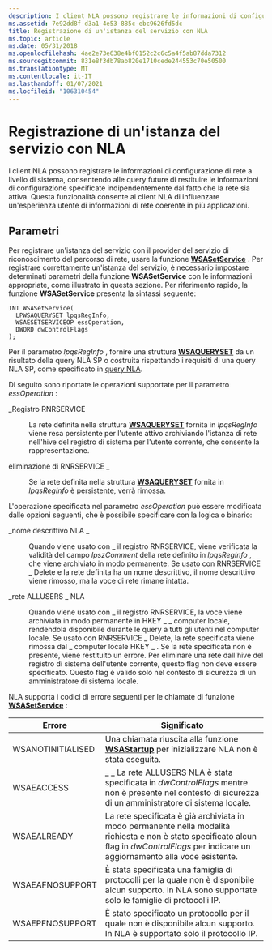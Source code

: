 ```yaml
---
description: I client NLA possono registrare le informazioni di configurazione di rete a livello di sistema, consentendo alle query future di restituire le informazioni di configurazione specificate indipendentemente dal fatto che la rete sia attiva.
ms.assetid: 7e92dd8f-d3a1-4e53-885c-ebc9626fd5dc
title: Registrazione di un'istanza del servizio con NLA
ms.topic: article
ms.date: 05/31/2018
ms.openlocfilehash: 4ae2e73e638e4bf0152c2c6c5a4f5ab87dda7312
ms.sourcegitcommit: 831e8f3db78ab820e1710cede244553c70e50500
ms.translationtype: MT
ms.contentlocale: it-IT
ms.lasthandoff: 01/07/2021
ms.locfileid: "106310454"
---
```

# <a name="registering-a-service-instance-with-nla"></a>Registrazione di un'istanza del servizio con NLA

I client NLA possono registrare le informazioni di configurazione di rete a livello di sistema, consentendo alle query future di restituire le informazioni di configurazione specificate indipendentemente dal fatto che la rete sia attiva. Questa funzionalità consente ai client NLA di influenzare un'esperienza utente di informazioni di rete coerente in più applicazioni.

## <a name="parameters"></a>Parametri

Per registrare un'istanza del servizio con il provider del servizio di riconoscimento del percorso di rete, usare la funzione [**WSASetService**](/windows/desktop/api/Winsock2/nf-winsock2-wsasetservicea) . Per registrare correttamente un'istanza del servizio, è necessario impostare determinati parametri della funzione **WSASetService** con le informazioni appropriate, come illustrato in questa sezione. Per riferimento rapido, la funzione **WSASetService** presenta la sintassi seguente:

``` syntax
INT WSASetService(
  LPWSAQUERYSET lpqsRegInfo,
  WSAESETSERVICEOP essOperation,
  DWORD dwControlFlags
);
```

Per il parametro *lpqsRegInfo* , fornire una struttura [**WSAQUERYSET**](/windows/desktop/api/Winsock2/ns-winsock2-wsaquerysetw) da un risultato della query NLA SP o costruita rispettando i requisiti di una query NLA SP, come specificato in [query NLA](querying-nla-2.md).

Di seguito sono riportate le operazioni supportate per il parametro *essOperation* :

<dl> <dt>

<span id="RNRSERVICE_REGISTER"></span><span id="rnrservice_register"></span>\_Registro RNRSERVICE
</dt> <dd>

La rete definita nella struttura [**WSAQUERYSET**](/windows/desktop/api/Winsock2/ns-winsock2-wsaquerysetw) fornita in *lpqsRegInfo* viene resa persistente per l'utente attivo archiviando l'istanza di rete nell'hive del registro di sistema per l'utente corrente, che consente la rappresentazione.

</dd> <dt>

<span id="RNRSERVICE_DELETE"></span><span id="rnrservice_delete"></span>eliminazione di RNRSERVICE \_
</dt> <dd>

Se la rete definita nella struttura [**WSAQUERYSET**](/windows/desktop/api/Winsock2/ns-winsock2-wsaquerysetw) fornita in *lpqsRegInfo* è persistente, verrà rimossa.

</dd> </dl>

L'operazione specificata nel parametro *essOperation* può essere modificata dalle opzioni seguenti, che è possibile specificare con la logica o binario:

<dl> <dt>

<span id="NLA_FRIENDLY_NAME"></span><span id="nla_friendly_name"></span>\_nome descrittivo NLA \_
</dt> <dd>

Quando viene usato con \_ il registro RNRSERVICE, viene verificata la validità del campo *lpszComment* della rete definito in *lpqsRegInfo* , che viene archiviato in modo permanente. Se usato con RNRSERVICE \_ Delete e la rete definita ha un nome descrittivo, il nome descrittivo viene rimosso, ma la voce di rete rimane intatta.

</dd> <dt>

<span id="NLA_ALLUSERS_NETWORK"></span><span id="nla_allusers_network"></span>\_rete ALLUSERS \_ NLA
</dt> <dd>

Quando viene usato con \_ il registro RNRSERVICE, la voce viene archiviata in modo permanente in HKEY \_ \_ computer locale, rendendola disponibile durante le query a tutti gli utenti nel computer locale. Se usato con RNRSERVICE \_ Delete, la rete specificata viene rimossa dal \_ computer locale HKEY \_ . Se la rete specificata non è presente, viene restituito un errore. Per eliminare una rete dall'hive del registro di sistema dell'utente corrente, questo flag non deve essere specificato. Questo flag è valido solo nel contesto di sicurezza di un amministratore di sistema locale.

</dd> </dl>

NLA supporta i codici di errore seguenti per le chiamate di funzione [**WSASetService**](/windows/desktop/api/Winsock2/nf-winsock2-wsasetservicea) :

| Errore             | Significato                                                                                                                                                                    |
|-------------------|----------------------------------------------------------------------------------------------------------------------------------------------------------------------------|
| WSANOTINITIALISED | Una chiamata riuscita alla funzione [**WSAStartup**](/windows/desktop/api/winsock/nf-winsock-wsastartup) per inizializzare NLA non è stata eseguita.                                                                  |
| WSAEACCESS        | \_ \_ La rete ALLUSERS NLA è stata specificata in *dwControlFlags* mentre non è presente nel contesto di sicurezza di un amministratore di sistema locale.                                                |
| WSAEALREADY       | La rete specificata è già archiviata in modo permanente nella modalità richiesta e non è stato specificato alcun flag in *dwControlFlags* per indicare un aggiornamento alla voce esistente. |
| WSAEAFNOSUPPORT   | È stata specificata una famiglia di protocolli per la quale non è disponibile alcun supporto. In NLA sono supportate solo le famiglie di protocolli IP.                                                             |
| WSAEPFNOSUPPORT   | È stato specificato un protocollo per il quale non è disponibile alcun supporto. In NLA è supportato solo il protocollo IP.                                                                              |



 

 

 



